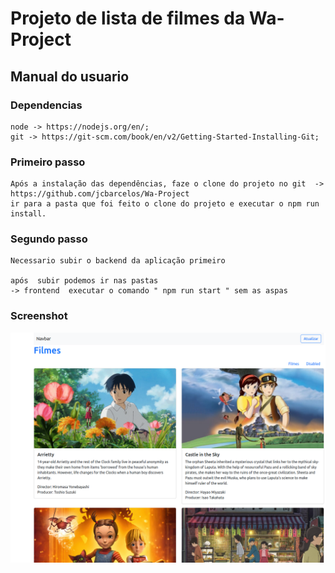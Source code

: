 # Projeto de lista de filmes da Wa-Project

## Manual do usuario

### Dependencias
``` 
node -> https://nodejs.org/en/;
git -> https://git-scm.com/book/en/v2/Getting-Started-Installing-Git;
```

### Primeiro passo

``` 
Após a instalação das dependências, faze o clone do projeto no git  -> 
https://github.com/jcbarcelos/Wa-Project
ir para a pasta que foi feito o clone do projeto e executar o npm run install.
```
### Segundo passo

``` 
Necessario subir o backend da aplicação primeiro

após  subir podemos ir nas pastas 
-> frontend  executar o comando " npm run start " sem as aspas
```

### Screenshot

![](/screenshot.png?raw=true "Optional Title")

